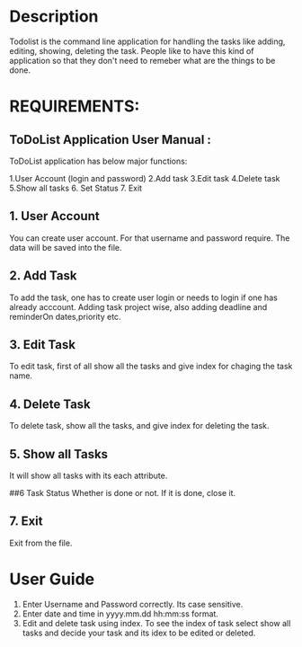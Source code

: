 # Description
Todolist is the command line application for handling the tasks like adding, editing, showing, deleting the task. People like to have this kind of application so that they don't need to remeber what are the things to be done. 

# REQUIREMENTS:
## ToDoList Application User Manual :

  ToDoList application has below major functions:
 
  1.User Account (login and password)
  2.Add task
  3.Edit task
  4.Delete task
  5.Show all tasks
  6. Set Status
  7. Exit
  
## 1. User Account
You can create user account. For that username and password require. The data will be saved into the file. 

## 2. Add Task

To add the task, one has to create user login or needs to login if one has already acccount. 
Adding task  project wise, also adding deadline and reminderOn dates,priority etc.

## 3. Edit Task

To edit task, first of all show all the tasks and give index for chaging the task name. 

## 4. Delete Task
To delete task, show all the tasks, and give index for deleting the task.

## 5. Show all Tasks
It will show all tasks with its each attribute.

##6 Task Status
Whether is done or not. If it is done, close it.


## 7. Exit
Exit from the file.


# User Guide

1. Enter Username and Password correctly. Its case sensitive.
2. Enter date and time in yyyy.mm.dd hh:mm:ss format.
3. Edit and delete task using index. To see the index of task select show all tasks and decide your task and its idex to be edited or deleted. 










